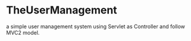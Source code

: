 # TheUserManagement
 a simple user management system using Servlet as Controller and follow MVC2 model. 
